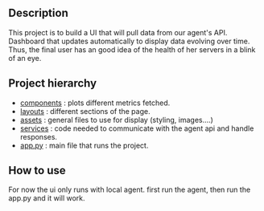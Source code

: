 ## Description

This project is to build a UI that will pull data from our agent's API.
Dashboard that updates automatically to display data evolving over time. Thus, the final user has an good idea of the health of her servers in a blink of an eye.

## Project hierarchy

- [components](https://devops.telecomste.fr/printerfaceadmin/2024-25/group1/printerfaceui/-/tree/main/src/components) : plots different metrics fetched.
- [layouts](https://devops.telecomste.fr/printerfaceadmin/2024-25/group1/printerfaceui/-/tree/main/src/layouts) : different sections of the page.
- [assets](https://devops.telecomste.fr/printerfaceadmin/2024-25/group1/printerfaceui/-/tree/main/src/assets) : general files to use for display (styling, images....)
- [services](https://devops.telecomste.fr/printerfaceadmin/2024-25/group1/printerfaceui/-/tree/main/src/services) : code needed to communicate with the agent api and handle responses.
- [app.py](https://devops.telecomste.fr/printerfaceadmin/2024-25/group1/printerfaceui/-/blob/main/src/app.py) : main file that runs the project.


## How to use

For now the ui only runs with local agent. first run the agent, then run the app.py and it will work. 